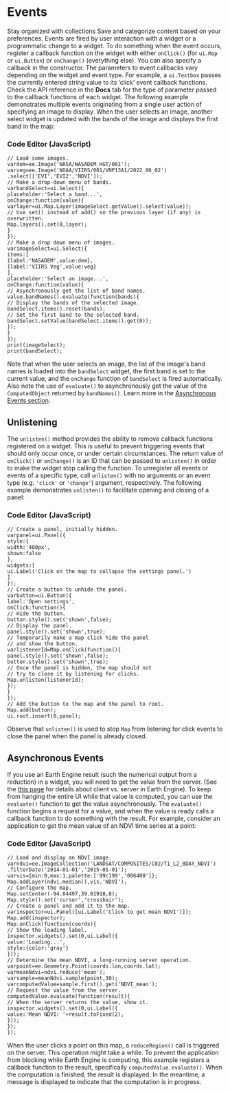  
#  Events 
Stay organized with collections  Save and categorize content based on your preferences. 
Events are fired by user interaction with a widget or a programmatic change to a widget. To do something when the event occurs, register a callback function on the widget with either `onClick()` (for `ui.Map` or `ui.Button`) or `onChange()` (everything else). You can also specify a callback in the constructor. The parameters to event callbacks vary depending on the widget and event type. For example, a `ui.Textbox` passes the currently entered string value to its ‘click’ event callback functions. Check the API reference in the **Docs** tab for the type of parameter passed to the callback functions of each widget.
The following example demonstrates multiple events originating from a single user action of specifying an image to display. When the user selects an image, another select widget is updated with the bands of the image and displays the first band in the map:
### Code Editor (JavaScript)
```
// Load some images.
vardem=ee.Image('NASA/NASADEM_HGT/001');
varveg=ee.Image('NOAA/VIIRS/001/VNP13A1/2022_06_02')
.select(['EVI','EVI2','NDVI']);
// Make a drop-down menu of bands.
varbandSelect=ui.Select({
placeholder:'Select a band...',
onChange:function(value){
varlayer=ui.Map.Layer(imageSelect.getValue().select(value));
// Use set() instead of add() so the previous layer (if any) is overwritten.
Map.layers().set(0,layer);
}
});
// Make a drop down menu of images.
varimageSelect=ui.Select({
items:[
{label:'NASADEM',value:dem},
{label:'VIIRS Veg',value:veg}
],
placeholder:'Select an image...',
onChange:function(value){
// Asynchronously get the list of band names.
value.bandNames().evaluate(function(bands){
// Display the bands of the selected image.
bandSelect.items().reset(bands);
// Set the first band to the selected band.
bandSelect.setValue(bandSelect.items().get(0));
});
}
});
print(imageSelect);
print(bandSelect);
```

Note that when the user selects an image, the list of the image's band names is loaded into the `bandSelect` widget, the first band is set to the current value, and the `onChange` function of `bandSelect` is fired automatically. Also note the use of `evaluate()` to asynchronously get the value of the `ComputedObject` returned by `bandNames()`. Learn more in the [Asynchronous Events section](https://developers.google.com/earth-engine/guides/ui_events#asynchronous-events).
## Unlistening
The `unlisten()` method provides the ability to remove callback functions registered on a widget. This is useful to prevent triggering events that should only occur once, or under certain circumstances. The return value of `onClick()` or `onChange()` is an ID that can be passed to `unlisten()` in order to make the widget stop calling the function. To unregister all events or events of a specific type, call `unlisten()` with no arguments or an event type (e.g. `'click'` or `'change'`) argument, respectively. The following example demonstrates `unlisten()` to facilitate opening and closing of a panel: 
### Code Editor (JavaScript)
```
// Create a panel, initially hidden.
varpanel=ui.Panel({
style:{
width:'400px',
shown:false
},
widgets:[
ui.Label('Click on the map to collapse the settings panel.')
]
});
// Create a button to unhide the panel.
varbutton=ui.Button({
label:'Open settings',
onClick:function(){
// Hide the button.
button.style().set('shown',false);
// Display the panel.
panel.style().set('shown',true);
// Temporarily make a map click hide the panel
// and show the button.
varlistenerId=Map.onClick(function(){
panel.style().set('shown',false);
button.style().set('shown',true);
// Once the panel is hidden, the map should not
// try to close it by listening for clicks.
Map.unlisten(listenerId);
});
}
});
// Add the button to the map and the panel to root.
Map.add(button);
ui.root.insert(0,panel);
```

Observe that `unlisten()` is used to stop `Map` from listening for click events to close the panel when the panel is already closed.
## Asynchronous Events
If you use an Earth Engine result (such the numerical output from a reduction) in a widget, you will need to get the value from the server. (See the [this page](https://developers.google.com/earth-engine/client_server) for details about client vs. server in Earth Engine). To keep from hanging the entire UI while that value is computed, you can use the `evaluate()` function to get the value asynchronously. The `evaluate()` function begins a request for a value, and when the value is ready calls a callback function to do something with the result. For example, consider an application to get the mean value of an NDVI time series at a point:
### Code Editor (JavaScript)
```
// Load and display an NDVI image.
varndvi=ee.ImageCollection('LANDSAT/COMPOSITES/C02/T1_L2_8DAY_NDVI')
.filterDate('2014-01-01','2015-01-01');
varvis={min:0,max:1,palette:['99c199','006400']};
Map.addLayer(ndvi.median(),vis,'NDVI');
// Configure the map.
Map.setCenter(-94.84497,39.01918,8);
Map.style().set('cursor','crosshair');
// Create a panel and add it to the map.
varinspector=ui.Panel([ui.Label('Click to get mean NDVI')]);
Map.add(inspector);
Map.onClick(function(coords){
// Show the loading label.
inspector.widgets().set(0,ui.Label({
value:'Loading...',
style:{color:'gray'}
}));
// Determine the mean NDVI, a long-running server operation.
varpoint=ee.Geometry.Point(coords.lon,coords.lat);
varmeanNdvi=ndvi.reduce('mean');
varsample=meanNdvi.sample(point,30);
varcomputedValue=sample.first().get('NDVI_mean');
// Request the value from the server.
computedValue.evaluate(function(result){
// When the server returns the value, show it.
inspector.widgets().set(0,ui.Label({
value:'Mean NDVI: '+result.toFixed(2),
}));
});
});
```

When the user clicks a point on this map, a `reduceRegion()` call is triggered on the server. This operation might take a while. To prevent the application from blocking while Earth Engine is computing, this example registers a callback function to the result, specifically `computedValue.evaluate()`. When the computation is finished, the result is displayed. In the meantime, a message is displayed to indicate that the computation is in progress.
